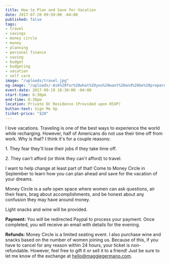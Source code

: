 ```yaml
---
title: How to Plan and Save for Vacation
date: 2017-07-20 09:59:00 -04:00
published: false
tags:
- travel
- savings
- money circle
- money
- planning
- personal finance
- saving
- budget
- budgeting
- vacation
- self care
image: "/uploads/travel.jpg"
og-image: "/uploads/-Ask%20for%20what%20you%20want%20and%20be%20prepared%20to%20get%20it.-%20(4).png"
event-date: 2017-09-19 18:30:00 -04:00
start-time: 6:30pm
end-time: 8:30pm
location: Private DC Residence (Provided upon RSVP)
button-text: Sign Me Up
ticket-price: "$20"
---
```


I love vacations. Traveling is one of the best ways to experience the world while recharging. However, half of Americans do not use their time off from work. Why is that? I think it's for a couple reasons:

1\. They fear they'll lose their jobs if they take time off.

2\. They can't afford (or think they can't afford) to travel.

I want to help change at least part of that! Come to Money Circle in September to learn how you can plan ahead and save for the vacation of your dreams.

Money Circle is a safe open space where women can ask questions, air their fears, brag about accomplishments, and be honest about any confusion they may have around money.

Light snacks and wine will be provided.

**Payment:** You will be redirected Paypal to process your payment. Once completed, you will receive an email with details for the evening.

**Refunds:**  Money Circle is a limited seating event. I also purchase wine and snacks based on the number of women joining us. Because of this, if you have to cancel for any reason within 24 hours, your ticket is non-refundable. However, feel free to gift it or sell it to a friend! Just be sure to let me know of the exchange at [hello@maggiegermano.com](mailto:hello@maggiegermano.com).